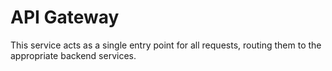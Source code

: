 # API Gateway

This service acts as a single entry point for all requests, routing them to the appropriate backend services.